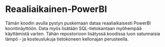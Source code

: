# Reaaliaikainen-PowerBI

Tämän koodin avulla pystyn puskemaan dataa reaaliaikaisesti PowerBI koontinäyttöön. Data myös lisätään SQL-tietokantaan myöhempää käyttämistä varten. Tähän repostorioon lisätyssä koodissa luon satunnaisia lämpö - ja kosteuslukuja tietokoneen kellonajan perusteella. 
